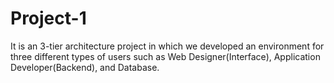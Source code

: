 # Project-1

It is an 3-tier architecture project in which we developed an environment for three different types of users such as Web Designer(Interface), Application Developer(Backend), and Database.
